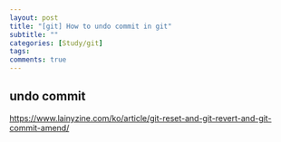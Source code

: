 ```yaml
---
layout: post
title: "[git] How to undo commit in git"
subtitle: ""
categories: [Study/git]
tags:
comments: true
---
```


## undo commit
https://www.lainyzine.com/ko/article/git-reset-and-git-revert-and-git-commit-amend/

